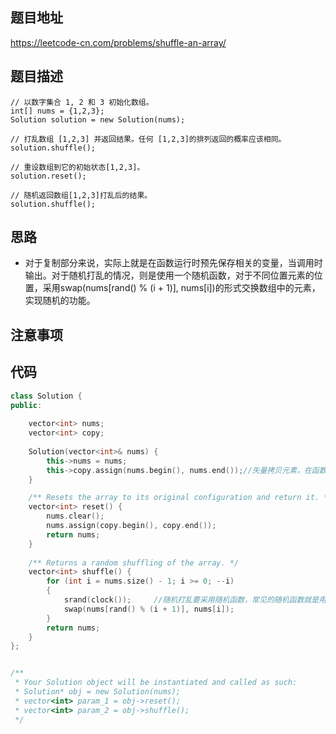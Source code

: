 ## 题目地址
https://leetcode-cn.com/problems/shuffle-an-array/

## 题目描述
```
// 以数字集合 1, 2 和 3 初始化数组。
int[] nums = {1,2,3};
Solution solution = new Solution(nums);

// 打乱数组 [1,2,3] 并返回结果。任何 [1,2,3]的排列返回的概率应该相同。
solution.shuffle();

// 重设数组到它的初始状态[1,2,3]。
solution.reset();

// 随机返回数组[1,2,3]打乱后的结果。
solution.shuffle();

```

## 思路

- 对于复制部分来说，实际上就是在函数运行时预先保存相关的变量，当调用时输出。对于随机打乱的情况，则是使用一个随机函数，对于不同位置元素的位置，采用swap(nums[rand() % (i + 1)], nums[i])的形式交换数组中的元素，实现随机的功能。

## 注意事项


## 代码
```c++
class Solution {
public:
    
    vector<int> nums;
    vector<int> copy;
    
    Solution(vector<int>& nums) {
        this->nums = nums;
        this->copy.assign(nums.begin(), nums.end());//矢量拷贝元素，在函数执行前就要复制
    }

    /** Resets the array to its original configuration and return it. */
    vector<int> reset() {
        nums.clear();
        nums.assign(copy.begin(), copy.end());
        return nums;
    }
    
    /** Returns a random shuffling of the array. */
    vector<int> shuffle() {
        for (int i = nums.size() - 1; i >= 0; --i)
        {
            srand(clock());     //随机打乱要采用随机函数，常见的随机函数就是用时间（不用srand函数也可以）
            swap(nums[rand() % (i + 1)], nums[i]);
        }
        return nums;
    }
};


/**
 * Your Solution object will be instantiated and called as such:
 * Solution* obj = new Solution(nums);
 * vector<int> param_1 = obj->reset();
 * vector<int> param_2 = obj->shuffle();
 */
```
